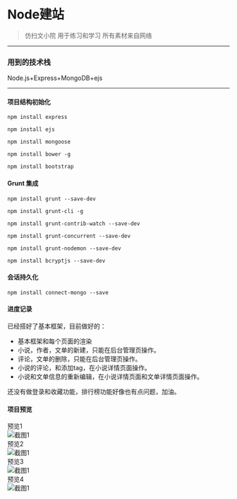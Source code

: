 ﻿# Node建站
>仿扫文小院
>用于练习和学习
>所有素材来自网络
<hr>

### 用到的技术栈
Node.js+Express+MongoDB+ejs
<hr>

#### 项目结构初始化

```
npm install express

npm install ejs

npm install mongoose

npm install bower -g

npm install bootstrap
```
#### Grunt 集成

```
npm install grunt --save-dev

npm install grunt-cli -g

npm install grunt-contrib-watch --save-dev

npm install grunt-concurrent --save-dev

npm install grunt-nodemon --save-dev

npm install bcryptjs --save-dev

```
#### 会话持久化

```
npm install connect-mongo --save

```

#### 进度记录
已经搭好了基本框架，目前做好的：
* 基本框架和每个页面的渲染
* 小说，作者，文单的新建，只能在后台管理页操作。
* 评论，文单的删除，只能在后台管理页操作。
* 小说的评论，和添加tag，在小说详情页面操作。
* 小说和文单信息的重新编辑，在小说详情页面和文单详情页面操作。

还没有做登录和收藏功能，排行榜功能好像也有点问题，加油。

#### 项目预览
预览1<br>
![截图1](https://catsugar.github.io/pics/4-1.png)<br>
预览2<br>
![截图1](https://catsugar.github.io/pics/4-2.png)<br>
预览3<br>
![截图1](https://catsugar.github.io/pics/4-3.png)<br>
预览4<br>
![截图1](https://catsugar.github.io/pics/4-4.png)<br>


